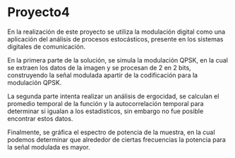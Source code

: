# Proyecto4
En la realización de este proyecto se utiliza la modulación digital como una aplicación del análisis de procesos estocásticos, presente en los sistemas digitales de comunicación.

En la primera parte de la solución, se simula la modulación QPSK, en la cual se extraen los datos de la imagen y se procesan de 2 en 2 bits, construyendo la señal modulada apartir de la codificación para la modulación QPSK.

La segunda parte intenta realizar un análisis de ergocidad, se calculan el promedio temporal de la función y la autocorrelación temporal para determinar si igualan a los estadisticos, sin embargo no fue posible encontrar estos datos.

Finalmente, se gráfica el espectro de potencia de la muestra, en la cual podemos determinar que alrededor de ciertas frecuencias la potencia para la señal modulada es mayor.

